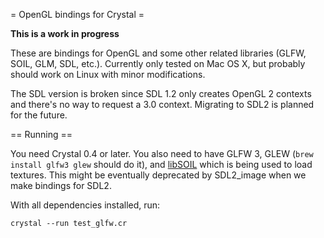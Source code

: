 = OpenGL bindings for Crystal =

**This is a work in progress**

These are bindings for OpenGL and some other related libraries (GLFW, SOIL, GLM, SDL, etc.). Currently only tested on Mac OS X, but probably should work on Linux with minor modifications.

The SDL version is broken since SDL 1.2 only creates OpenGL 2 contexts and there's no way to request a 3.0 context. Migrating to SDL2 is planned for the future.

== Running ==

You need Crystal 0.4 or later. You also need to have GLFW 3, GLEW (`brew install glfw3 glew` should do it), and [libSOIL](https://github.com/ggiraldez/libSOIL) which is being used to load textures. This might be eventually deprecated by SDL2_image when we make bindings for SDL2.

With all dependencies installed, run:

`crystal --run test_glfw.cr`

